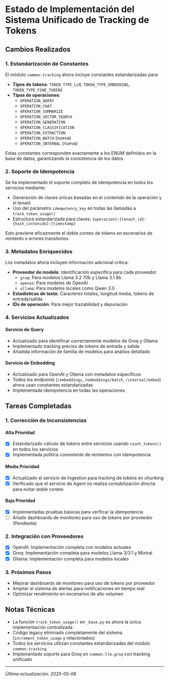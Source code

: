 # Estado de Implementación del Sistema Unificado de Tracking de Tokens

## Cambios Realizados

### 1. Estandarización de Constantes

El módulo `common.tracking` ahora incluye constantes estandarizadas para:

- **Tipos de tokens**: `TOKEN_TYPE_LLM`, `TOKEN_TYPE_EMBEDDING`, `TOKEN_TYPE_FINE_TUNING`
- **Tipos de operaciones**: 
  - `OPERATION_QUERY`
  - `OPERATION_CHAT`
  - `OPERATION_SUMMARIZE`
  - `OPERATION_VECTOR_SEARCH`
  - `OPERATION_GENERATION`
  - `OPERATION_CLASSIFICATION`
  - `OPERATION_EXTRACTION`
  - `OPERATION_BATCH` (nueva)
  - `OPERATION_INTERNAL` (nueva)

Estas constantes corresponden exactamente a los ENUM definidos en la base de datos, garantizando la consistencia de los datos.

### 2. Soporte de Idempotencia

Se ha implementado el soporte completo de idempotencia en todos los servicios mediante:

- Generación de claves únicas basadas en el contenido de la operación y el tenant
- Uso del parámetro `idempotency_key` en todas las llamadas a `track_token_usage()`
- Estructura estandarizada para claves: `{operacion}:{tenant_id}:{hash_contenido}:{timestamp}`

Esto previene eficazmente el doble conteo de tokens en escenarios de reintento o errores transitorios.

### 3. Metadatos Enriquecidos

Los metadatos ahora incluyen información adicional crítica:

- **Proveedor de modelo**: Identificación específica para cada proveedor
  - `groq`: Para modelos Llama 3.2 70b y Llama 3.1 8b
  - `openai`: Para modelos de OpenAI
  - `ollama`: Para modelos locales como Qwen 3.0
- **Estadísticas de texto**: Caracteres totales, longitud media, tokens de entrada/salida
- **IDs de operación**: Para mejor trazabilidad y depuración

### 4. Servicios Actualizados

#### Servicio de Query
- Actualizado para identificar correctamente modelos de Groq y Ollama
- Implementado tracking preciso de tokens de entrada y salida
- Añadida información de familia de modelos para análisis detallado

#### Servicio de Embedding
- Actualizado para OpenAI y Ollama con metadatos específicos
- Todos los endpoints (`/embeddings`, `/embeddings/batch`, `/internal/embed`) ahora usan constantes estandarizadas
- Implementada idempotencia en todas las operaciones

## Tareas Completadas

### 1. Corrección de Inconsistencias

#### Alta Prioridad
- [x] Estandarizado cálculo de tokens entre servicios usando `count_tokens()` en todos los servicios
- [x] Implementada política consistente de reintentos con idempotencia

#### Media Prioridad
- [x] Actualizado el servicio de Ingestion para tracking de tokens en chunking
- [x] Verificado que el servicio de Agent no realiza contabilización directa para evitar doble conteo

#### Baja Prioridad
- [x] Implementadas pruebas básicas para verificar la idempotencia
- [ ] Añadir dashboards de monitoreo para uso de tokens por proveedor (Pendiente)

### 2. Integración con Proveedores

- [x] OpenAI: Implementación completa con modelos actuales
- [x] Groq: Implementación completa para modelos Llama 3/3.1 y Mixtral
- [x] Ollama: Implementación completa para modelos locales

### 3. Próximos Pasos

- Mejorar dashboards de monitoreo para uso de tokens por proveedor
- Ampliar el sistema de alertas para notificaciones en tiempo real
- Optimizar rendimiento en escenarios de alto volumen

## Notas Técnicas

- La función `track_token_usage()` en `_base.py` es ahora la única implementación centralizada
- Código legacy eliminado completamente del sistema (`increment_token_usage` y relacionados)
- Todos los servicios utilizan constantes estandarizadas del módulo `common.tracking`
- Implementado soporte para Groq en `common.llm.groq` con tracking unificado

---

*Última actualización: 2025-05-08*
